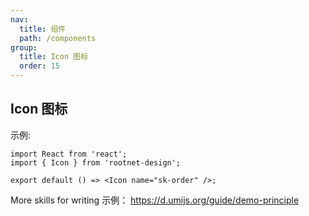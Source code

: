```yaml
---
nav:
  title: 组件
  path: /components
group:
  title: Icon 图标
  order: 15
---
```


## Icon 图标

示例:

```tsx
import React from 'react';
import { Icon } from 'rootnet-design';

export default () => <Icon name="sk-order" />;
```

<API></API>

More skills for writing 示例： https://d.umijs.org/guide/demo-principle
